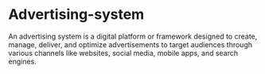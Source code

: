 # Advertising-system
An advertising system is a digital platform or framework designed to create, manage, deliver, and optimize advertisements to target audiences through various channels like websites, social media, mobile apps, and search engines.
